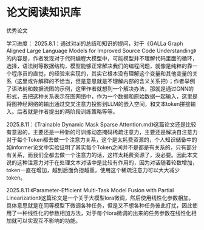 # 论文阅读知识库
优秀论文

学习进度：
 2025.8.1：通过对ai的总结和知识的提问，对于《GALLa Graph Aligned Large Language Models for Improved Source Code Understanding》的内容是，作者发现对于代码编程大模型中，可能模型并不理解代码里面的循环，选择，语法树等数据结构，模型能够正常解决我们的编程问题，就像是纯粹的靠一个程序员的直觉，的经验来实现的，其实它根本没有理解这个变量和其他变量的关系（这里或许解释的不恰当，但是意思就是不理解内部的含义关系把）；作者举例了语法树和数据流图的示例，这里作者就想到一个解决办法，那就是通过GNN的形式，去把这种关系表示在图网络中，作为一个数据和原始数据一起输入，这里是将图神经网络的输出通过交叉注意力投影到LLM的嵌入空间，和文本token拼接输入。后者就是作者提出的两阶段训练策略等等。
 
2025.8.11：《Trainable Dynamic Mask Sparse Attention.md》这篇论文还是比较有意思的，主要还是一种新的可训练动态掩码稀疏注意力，主要还是解决自注意力对于每个Token都去做一个注意力关系，这个是太耗费资源的，个人知识储备中的如informer论文中实验证明了其实每个Token之间并不是都是有关系的，只有部分有关系，而我们全都去做一个注意力的话，这样太耗费资源了，没必要。因此本文说的这种注意力对于在处理文本对话中是比较有作用的，因为对话随着轮数增加，token一直在增加，越到后面负担越重，使用这个稀疏注意力可以大大减少token。

2025.8.11:《Parameter-Efficient Multi-Task Model Fusion with Partial Linearization》这篇论文是一个关于大模型lora微调，然后使用线性化参数相加。具体意思就是在同等模型下微调各种任务，但是又不想各种任务彼此打扰，因此使用了一种线性化的参数相加方法，对于每个lora微调的出来的任务参数在线性化相加就可以实现互不影响的功能。
